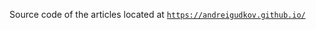 Source code of the articles located at [`https://andreigudkov.github.io/`](https://andreigudkov.github.io/)
